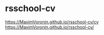 # rsschool-cv
https://MaximVoronin.github.io/rsschool-cv/cv
https://MaximVoronin.github.io/rsschool-cv/
